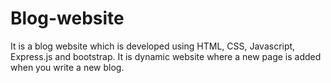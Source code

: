 # Blog-website
It is a blog website which is developed using HTML, CSS, Javascript, Express.js and bootstrap. It is dynamic website where a new page is added when you write a new blog. 
